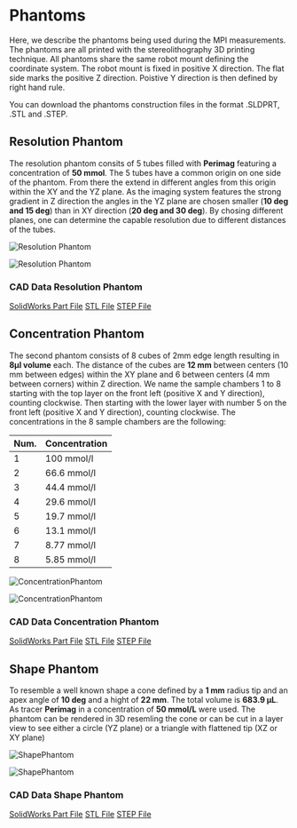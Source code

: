 # Phantoms

Here, we describe the phantoms being used during the MPI measurements. The phantoms are all printed with the stereolithography 3D printing technique. All phantoms share the same robot mount defining the coordinate system. The robot mount is fixed in positive X direction. The flat side marks the positive Z direction. Poistive Y direction is then defined by right hand rule.

You can download the phantoms construction files in the format .SLDPRT, .STL and .STEP.


## Resolution Phantom

The resolution phantom consits of 5 tubes filled with **Perimag** featuring a concentration of **50 mmol**.
The 5 tubes have a common origin on one side of the phantom. From there the extend in different angles from this origin within the XY and the YZ plane. As the imaging system features the strong gradient in Z direction the angles in the YZ plane are chosen smaller (**10 deg and 15 deg**) than in XY direction (**20 deg and 30 deg**).
By chosing different planes, one can determine the capable resolution due to different distances of the tubes.

![Resolution Phantom](./phantoms/resolutionPhantom/resolutionPhantom_1small.JPG)

![Resolution Phantom](./phantoms/resolutionPhantom/resolutionPhantom_2small.JPG)

### CAD Data Resolution Phantom

[SolidWorks Part File](./phantoms/resolutionPhantom/Phantom1_Resolution.SLDPRT)
[STL File](./phantoms/resolutionPhantom/Phantom1_Resolution.STL)
[STEP File](./phantoms/resolutionPhantom/Phantom1_Resolution.STEP)


## Concentration Phantom

The second phantom consists of 8 cubes of 2mm edge length resulting in **8µl volume** each. The distance of the cubes are **12 mm** between centers (10 mm between edges)  within the XY plane and 6 between centers (4 mm between corners) within Z direction.
We name the sample chambers 1 to 8 starting with the top layer on the front left (positive X and Y direction), counting clockwise. Then starting with the lower layer with number 5 on the front left (positive X and Y direction), counting clockwise.
The concentrations in the 8 sample chambers are the following:

| Num. | Concentration |
| ------------------ | ------ |
| 1 | 100 mmol/l |
| 2 | 66.6 mmol/l |
| 3 | 44.4 mmol/l |
| 4 | 29.6 mmol/l |
| 5 | 19.7 mmol/l |
| 6 | 13.1 mmol/l |
| 7 | 8.77 mmol/l |
| 8 | 5.85 mmol/l |

![ConcentrationPhantom](./phantoms/concentrationPhantom/concentrationPhantom3small.png)

![ConcentrationPhantom](./phantoms/concentrationPhantom/concentrationPhantom2small.jpg)

### CAD Data Concentration Phantom

[SolidWorks Part File](./phantoms/concentrationPhantom/Phantom2_Concentration.SLDPRT)
[STL File](./phantoms/concentrationPhantom/Phantom2_Concentration.STL)
[STEP File](./phantoms/concentrationPhantom/Phantom2_Concentration.STEP)

## Shape Phantom

To resemble a well known shape a cone defined by a **1 mm** radius tip and an apex angle of **10 deg** and a hight of **22 mm**. The total volume is **683.9 µL**. As tracer **Perimag** in a concentration of **50 mmol/L** were used. The phantom can be rendered in 3D resemling the cone or can be cut in a layer view to see either a circle (YZ plane) or a triangle with flattened tip (XZ or XY plane)

![ShapePhantom](./phantoms/shapePhantom/shapePhantom_1small.JPG)

![ShapePhantom](./phantoms/shapePhantom/shapePhantom_2small.JPG)

### CAD Data Shape Phantom

[SolidWorks Part File](./phantoms/shapePhantom/Phantom3_Shape.SLDPRT)
[STL File](./phantoms/shapePhantom/Phantom3_Shape.STL)
[STEP File](./phantoms/shapePhantom/Phantom3_Shape.STEP)
